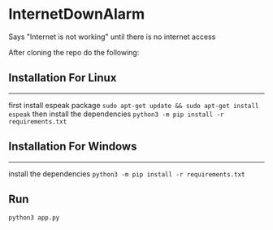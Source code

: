 # InternetDownAlarm
Says "Internet is not working" until there is no internet access

After cloning the repo do the following:

## Installation For Linux
------------
first install espeak package
``sudo apt-get update && sudo apt-get install espeak``
then install the dependencies
``python3 -m pip install -r requirements.txt``


## Installation For Windows
-------------
install the dependencies
``python3 -m pip install -r requirements.txt``


## Run
``python3 app.py``